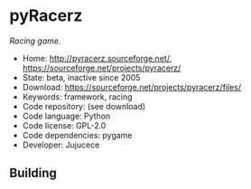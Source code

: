 # pyRacerz

_Racing game._

- Home: http://pyracerz.sourceforge.net/, https://sourceforge.net/projects/pyracerz/
- State: beta, inactive since 2005
- Download: https://sourceforge.net/projects/pyracerz/files/
- Keywords: framework, racing
- Code repository: (see download)
- Code language: Python
- Code license: GPL-2.0
- Code dependencies: pygame
- Developer: Jujucece

## Building
